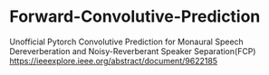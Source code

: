 # Forward-Convolutive-Prediction
Unofficial Pytorch Convolutive Prediction for Monaural Speech Dereverberation and Noisy-Reverberant Speaker Separation(FCP) https://ieeexplore.ieee.org/abstract/document/9622185
